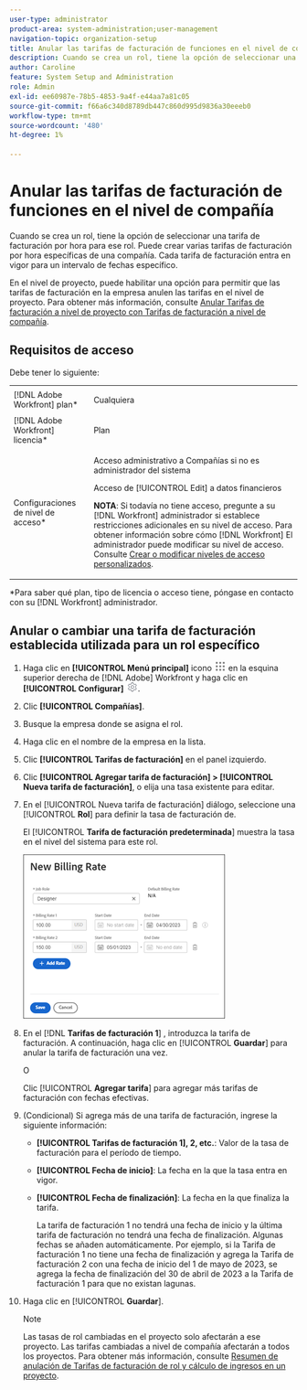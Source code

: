 ```yaml
---
user-type: administrator
product-area: system-administration;user-management
navigation-topic: organization-setup
title: Anular las tarifas de facturación de funciones en el nivel de compañía
description: Cuando se crea un rol, tiene la opción de seleccionar una tarifa de facturación por hora para ese rol. Puede crear una tarifa de facturación por hora específica de una compañía.
author: Caroline
feature: System Setup and Administration
role: Admin
exl-id: ee60987e-78b5-4853-9a4f-e44aa7a81c05
source-git-commit: f66a6c340d8789db447c860d995d9836a30eeeb0
workflow-type: tm+mt
source-wordcount: '480'
ht-degree: 1%

---
```


# Anular las tarifas de facturación de funciones en el nivel de compañía

Cuando se crea un rol, tiene la opción de seleccionar una tarifa de facturación por hora para ese rol. Puede crear varias tarifas de facturación por hora específicas de una compañía. Cada tarifa de facturación entra en vigor para un intervalo de fechas específico.

En el nivel de proyecto, puede habilitar una opción para permitir que las tarifas de facturación en la empresa anulen las tarifas en el nivel de proyecto. Para obtener más información, consulte [Anular Tarifas de facturación a nivel de proyecto con Tarifas de facturación a nivel de compañía](../../../manage-work/projects/project-finances/override-project-level-with-company-level-billing-rates.md).

## Requisitos de acceso

Debe tener lo siguiente:

<table style="table-layout:auto"> 
 <col> 
 <col> 
 <tbody> 
  <tr> 
   <td role="rowheader">[!DNL Adobe Workfront] plan*</td> 
   <td> <p>Cualquiera </p> </td> 
  </tr> 
  <tr> 
   <td role="rowheader">[!DNL Adobe Workfront] licencia*</td> 
   <td>Plan</td> 
  </tr> 
  <tr> 
   <td role="rowheader">Configuraciones de nivel de acceso*</td> 
   <td> <p>Acceso administrativo a Compañías si no es administrador del sistema</p> <p>Acceso de [!UICONTROL Edit] a datos financieros</p> <p><b>NOTA</b>: Si todavía no tiene acceso, pregunte a su [!DNL Workfront] administrador si establece restricciones adicionales en su nivel de acceso. Para obtener información sobre cómo [!DNL Workfront] El administrador puede modificar su nivel de acceso. Consulte <a href="../../../administration-and-setup/add-users/configure-and-grant-access/create-modify-access-levels.md" class="MCXref xref">Crear o modificar niveles de acceso personalizados</a>.</p> </td> 
  </tr> 
 </tbody> 
</table>

&#42;Para saber qué plan, tipo de licencia o acceso tiene, póngase en contacto con su [!DNL Workfront] administrador.

## Anular o cambiar una tarifa de facturación establecida utilizada para un rol específico

1. Haga clic en **[!UICONTROL Menú principal]** icono ![](assets/main-menu-icon.png) en la esquina superior derecha de [!DNL Adobe] Workfront y haga clic en **[!UICONTROL Configurar]** ![](assets/gear-icon-settings.png).

1. Clic **[!UICONTROL Compañías]**.
1. Busque la empresa donde se asigna el rol.
1. Haga clic en el nombre de la empresa en la lista.
1. Clic **[!UICONTROL Tarifas de facturación]** en el panel izquierdo.
1. Clic **[!UICONTROL Agregar tarifa de facturación] > [!UICONTROL Nueva tarifa de facturación]**, o elija una tasa existente para editar.
1. En el [!UICONTROL Nueva tarifa de facturación] diálogo, seleccione una [!UICONTROL **Rol**] para definir la tasa de facturación de.

   El [!UICONTROL **Tarifa de facturación predeterminada**] muestra la tasa en el nivel del sistema para este rol.

   ![Cuadro de diálogo Nueva tarifa de facturación](assets/date-effective-billing-rates-for-company.png)

1. En el [!DNL **Tarifas de facturación 1**] , introduzca la tarifa de facturación. A continuación, haga clic en [!UICONTROL **Guardar**] para anular la tarifa de facturación una vez.

   O

   Clic [!UICONTROL **Agregar tarifa**] para agregar más tarifas de facturación con fechas efectivas.

1. (Condicional) Si agrega más de una tarifa de facturación, ingrese la siguiente información:

   * **[!UICONTROL Tarifas de facturación 1], 2, etc.**: Valor de la tasa de facturación para el período de tiempo.
   * **[!UICONTROL Fecha de inicio]**: La fecha en la que la tasa entra en vigor.
   * **[!UICONTROL Fecha de finalización]**: La fecha en la que finaliza la tarifa.

     La tarifa de facturación 1 no tendrá una fecha de inicio y la última tarifa de facturación no tendrá una fecha de finalización. Algunas fechas se añaden automáticamente. Por ejemplo, si la Tarifa de facturación 1 no tiene una fecha de finalización y agrega la Tarifa de facturación 2 con una fecha de inicio del 1 de mayo de 2023, se agrega la fecha de finalización del 30 de abril de 2023 a la Tarifa de facturación 1 para que no existan lagunas.

1. Haga clic en [!UICONTROL **Guardar**].

   >[!NOTE]
   >
   >Las tasas de rol cambiadas en el proyecto solo afectarán a ese proyecto. Las tarifas cambiadas a nivel de compañía afectarán a todos los proyectos. Para obtener más información, consulte [Resumen de anulación de Tarifas de facturación de rol y cálculo de ingresos en un proyecto](../../../manage-work/projects/project-finances/override-role-billing-rates-and-calculate-project-revenue.md).
